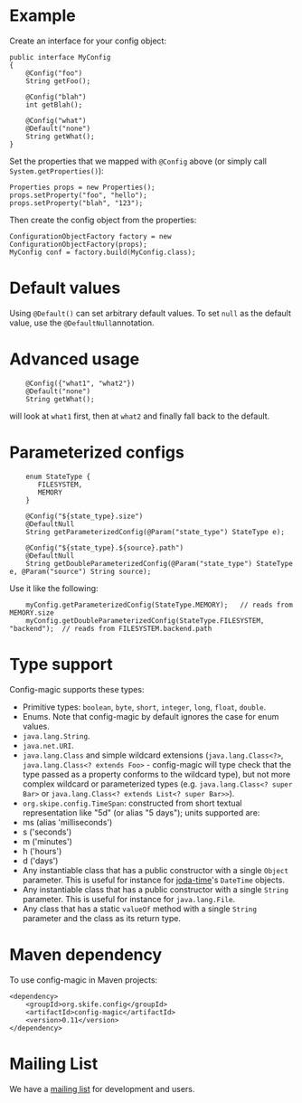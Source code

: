 # Example

Create an interface for your config object:

    public interface MyConfig
    {
        @Config("foo")
        String getFoo();

        @Config("blah")
        int getBlah();

        @Config("what")
        @Default("none")
        String getWhat();
    }

Set the properties that we mapped with `@Config` above (or simply call `System.getProperties()`):

    Properties props = new Properties();
    props.setProperty("foo", "hello");
    props.setProperty("blah", "123");

Then create the config object from the properties:

    ConfigurationObjectFactory factory = new ConfigurationObjectFactory(props);
    MyConfig conf = factory.build(MyConfig.class);

# Default values

Using `@Default()` can set arbitrary default values. To set `null` as the default value, use the `@DefaultNull`annotation.

# Advanced usage

        @Config({"what1", "what2"})
        @Default("none")
        String getWhat();

will look at `what1` first, then at `what2` and finally fall back to the default.

# Parameterized configs

        enum StateType {
           FILESYSTEM,
           MEMORY
        }
        
        @Config("${state_type}.size")
        @DefaultNull
        String getParameterizedConfig(@Param("state_type") StateType e);
        
        @Config("${state_type}.${source}.path")
        @DefaultNull
        String getDoubleParameterizedConfig(@Param("state_type") StateType e, @Param("source") String source);
        

Use it like the following:
        
        myConfig.getParameterizedConfig(StateType.MEMORY);   // reads from MEMORY.size
        myConfig.getDoubleParameterizedConfig(StateType.FILESYSTEM, "backend");  // reads from FILESYSTEM.backend.path
        

# Type support

Config-magic supports these types:

* Primitive types: `boolean`, `byte`, `short`, `integer`, `long`, `float`, `double`.
* Enums. Note that config-magic by default ignores the case for enum values.
* `java.lang.String`.
* `java.net.URI`.
* `java.lang.Class` and simple wildcard extensions (`java.lang.Class<?>`, `java.lang.Class<? extends Foo>` - config-magic will type check that the type passed as a property conforms to the wildcard type), but not more complex wildcard or parameterized types (e.g. `java.lang.Class<? super Bar>` or `java.lang.Class<? extends List<? super Bar>>`).
* `org.skipe.config.TimeSpan`: constructed from short textual representation like "5d" (or alias "5 days"); units supported are:
 * ms (alias 'milliseconds')
 * s ('seconds')
 * m ('minutes')
 * h ('hours')
 * d ('days')
* Any instantiable class that has a public constructor with a single `Object` parameter. This is useful for instance for [joda-time](http://joda-time.sourceforge.net/)'s `DateTime` objects.
* Any instantiable class that has a public constructor with a single `String` parameter. This is useful for instance for `java.lang.File`.
* Any class that has a static `valueOf` method with a single `String` parameter and the class as its return type.

# Maven dependency

To use config-magic in Maven projects:

    <dependency>
        <groupId>org.skife.config</groupId>
        <artifactId>config-magic</artifactId>
        <version>0.11</version>
    </dependency>

# Mailing List

We have a [mailing list](http://groups.google.com/group/config-magic) for development and users.
